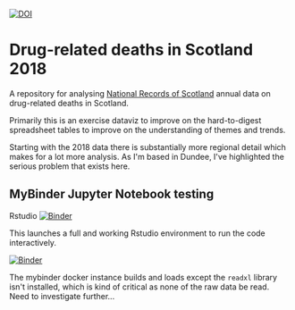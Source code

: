 [![DOI](https://zenodo.org/badge/100367876.svg)](https://zenodo.org/badge/latestdoi/100367876)

# Drug-related deaths in Scotland 2018

A repository for analysing [National Records of Scotland](https://www.nrscotland.gov.uk/statistics-and-data/statistics/statistics-by-theme/vital-events/deaths/drug-related-deaths-in-scotland/2017) annual data on drug-related deaths in Scotland.

Primarily this is an exercise dataviz to improve on the hard-to-digest spreadsheet tables to improve on the understanding of themes and trends.

Starting with the 2018 data there is substantially more regional detail which makes for a lot more analysis. As I'm based in Dundee, I've highlighted the serious problem that exists here.

## MyBinder Jupyter Notebook testing

Rstudio [![Binder](https://mybinder.org/badge_logo.svg)](https://mybinder.org/v2/gh/drchriscole/drugdeathsscotland?filepath=rstudio)

This launches a full and working Rstudio environment to run the code interactively.

[![Binder](https://mybinder.org/badge_logo.svg)](https://mybinder.org/v2/gh/drchriscole/drugdeathsscotland?filepath=DRD_in_Scotland_Visualisations.Rmd)

The mybinder docker instance builds and loads except the ```readxl``` library isn't installed, which is kind of critical as none of the raw data be read. Need to investigate further...


